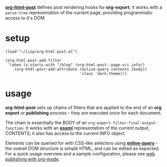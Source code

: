 **[org-html-post](http://manifold.io/project/org-html-post)** defines post rendering hooks for **org-export**; it works with a `parse-tree` representation of the current page, providing programmatic access to it's DOM.

# setup

    (load "~/lisp/org-html-post.el")

    (org-html-post-add-filter
     '(when (s-starts-with "/blog" (org-html-post--page-uri info))
        (org-html-post-add-attribute (enlive-query contents [body])
                                     'class 'dark-theme)))

# usage

**org-html-post** sets up chains of filters that are applied to the end of an **org export** or **publishing** process - they are executed once for each document.

The chain is essentially the BODY of an `org-export-filter-final-output-function`. It works with an **[esxml](https://github.com/tali713/esxml)** representation of the current output, CONTENTS; it also has access to the current INFO object.

Elements can be queried for with CSS-like selectors using **[enlive-query](https://github.com/zweifisch/enlive)** - the overall DOM structure is simple HTML, and can be edited as expected. For a quick usage overview and a sample configuration, please see [web publishing with org-mode](http://manifold.io/blog/web-publishing-with-org-mode).
